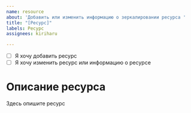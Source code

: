 ```yaml
---
name: resource
about: 'Добавить или изменить информацию о зеркалировании ресурса '
title: "[Ресурс]"
labels: Ресурс
assignees: kiriharu

---
```


- [ ] Я хочу добавить ресурс  
- [ ] Я хочу изменить ресурс или информацию о ресурсе

# Описание ресурса 
Здесь опишите ресурс
